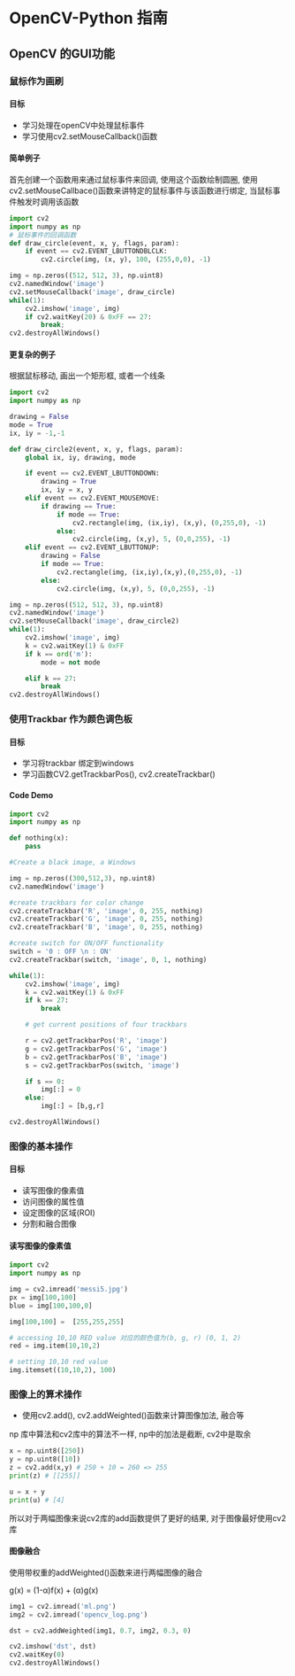 # OpenCV-Python 指南

## OpenCV 的GUI功能

### 鼠标作为画刷
#### 目标
- 学习处理在openCV中处理鼠标事件
- 学习使用cv2.setMouseCallback()函数

#### 简单例子
首先创建一个函数用来通过鼠标事件来回调, 使用这个函数绘制圆圈,
使用cv2.setMouseCallbace()函数来讲特定的鼠标事件与该函数进行绑定, 当鼠标事件触发时调用该函数

```python
import cv2
import numpy as np
# 鼠标事件的回调函数
def draw_circle(event, x, y, flags, param):
    if event == cv2.EVENT_LBUTTONDBLCLK:
        cv2.circle(img, (x, y), 100, (255,0,0), -1)

img = np.zeros((512, 512, 3), np.uint8)
cv2.namedWindow('image')
cv2.setMouseCallback('image', draw_circle)
while(1):
    cv2.imshow('image', img)
    if cv2.waitKey(20) & 0xFF == 27:
        break;
cv2.destroyAllWindows()
```


#### 更复杂的例子

根据鼠标移动, 画出一个矩形框, 或者一个线条
```python
import cv2
import numpy as np

drawing = False
mode = True
ix, iy = -1,-1

def draw_circle2(event, x, y, flags, param):
    global ix, iy, drawing, mode

    if event == cv2.EVENT_LBUTTONDOWN:
        drawing = True
        ix, iy = x, y
    elif event == cv2.EVENT_MOUSEMOVE:
        if drawing == True:
            if mode == True:
                cv2.rectangle(img, (ix,iy), (x,y), (0,255,0), -1)
            else:
                cv2.circle(img, (x,y), 5, (0,0,255), -1)
    elif event == cv2.EVENT_LBUTTONUP:
        drawing = False
        if mode == True:
            cv2.rectangle(img, (ix,iy),(x,y),(0,255,0), -1)
        else:
            cv2.circle(img, (x,y), 5, (0,0,255), -1)

img = np.zeros((512, 512, 3), np.uint8)
cv2.namedWindow('image')
cv2.setMouseCallback('image', draw_circle2)
while(1):
    cv2.imshow('image', img)
    k = cv2.waitKey(1) & 0xFF
    if k == ord('m'):
        mode = not mode

    elif k == 27:
        break
cv2.destroyAllWindows()
```

### 使用Trackbar 作为颜色调色板

#### 目标
- 学习将trackbar 绑定到windows
- 学习函数CV2.getTrackbarPos(), cv2.createTrackbar()

#### Code Demo
```python
import cv2
import numpy as np

def nothing(x):
    pass

#Create a black image, a Windows

img = np.zeros((300,512,3), np.uint8)
cv2.namedWindow('image')

#create trackbars for color change
cv2.createTrackbar('R', 'image', 0, 255, nothing)
cv2.createTrackbar('G', 'image', 0, 255, nothing)
cv2.createTrackbar('B', 'image', 0, 255, nothing)

#create switch for ON/OFF functionality
switch = '0 : OFF \n : ON'
cv2.createTrackbar(switch, 'image', 0, 1, nothing)

while(1):
    cv2.imshow('image', img)
    k = cv2.waitKey(1) & 0xFF
    if k == 27:
        break

    # get current positions of four trackbars

    r = cv2.getTrackbarPos('R', 'image')
    g = cv2.getTrackbarPos('G', 'image')
    b = cv2.getTrackbarPos('B', 'image')
    s = cv2.getTrackbarPos(switch, 'image')

    if s == 0:
        img[:] = 0
    else:
        img[:] = [b,g,r]

cv2.destroyAllWindows()

```

### 图像的基本操作

#### 目标
- 读写图像的像素值
- 访问图像的属性值
- 设定图像的区域(ROI)
- 分割和融合图像

#### 读写图像的像素值
```python
import cv2
import numpy as np

img = cv2.imread('messi5.jpg')
px = img[100,100]
blue = img[100,100,0]

img[100,100] =  [255,255,255]

# accessing 10,10 RED value 对应的颜色值为(b, g, r) (0, 1, 2)
red = img.item(10,10,2)

# setting 10,10 red value
img.itemset((10,10,2), 100)

```

### 图像上的算术操作

- 使用cv2.add(), cv2.addWeighted()函数来计算图像加法, 融合等

np 库中算法和cv2库中的算法不一样, np中的加法是截断, cv2中是取余
```python
x = np.uint8([250])
y = np.uint8([10])
z = cv2.add(x,y) # 250 + 10 = 260 => 255
print(z) # [[255]]

u = x + y
print(u) # [4]
```

所以对于两幅图像来说cv2库的add函数提供了更好的结果, 对于图像最好使用cv2库

#### 图像融合

使用带权重的addWeighted()函数来进行两幅图像的融合

g(x) = (1-α)f(x) + (α)g(x)

```python
img1 = cv2.imread('ml.png')
img2 = cv2.imread('opencv_log.png')

dst = cv2.addWeighted(img1, 0.7, img2, 0.3, 0)

cv2.imshow('dst', dst)
cv2.waitKey(0)
cv2.destroyAllWindows()
```
